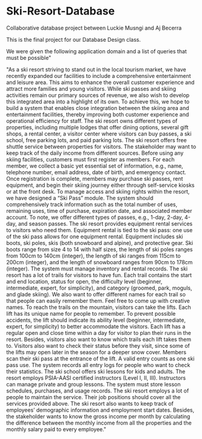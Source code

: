 # Ski-Resort-Database
Collaborative database project between Luckie Musngi and Aj Becerra

This is the final project for our Database Design class.

We were given the following application domain and a list of queries that must be possible"

"As a ski resort striving to stand out in the local tourism market, we have recently expanded our
facilities to include a comprehensive entertainment and leisure area. This aims to enhance the
overall customer experience and attract more families and young visitors. While ski passes and
skiing activities remain our primary sources of revenue, we also wish to develop this integrated
area into a highlight of its own. To achieve this, we hope to build a system that enables close
integration between the skiing area and entertainment facilities, thereby improving both customer
experience and operational efficiency for staff.
The ski resort owns different types of properties, including multiple lodges that offer dining options,
several gift shops, a rental center, a visitor center where visitors can buy passes, a ski school, free
parking lots, and paid parking lots. The ski resort offers free shuttle service between properties for
visitors. The stakeholder may want to keep track of the daily income from different sources.
Before using any skiing facilities, customers must first register as members. For each member,
we collect a basic yet essential set of information, e.g., name, telephone number, email address,
date of birth, and emergency contact. Once registration is complete, members may purchase ski
passes, rent equipment, and begin their skiing journey either through self-service kiosks or at the
front desk. To manage access and skiing rights within the resort, we have designed a “Ski Pass”
module. The system should comprehensively track information such as the total number of uses,
remaining uses, time of purchase, expiration date, and associated member account. To note, we
offer different types of passes, e.g., 1-day, 2-day, 4-day, and season passes.
The ski resort provides equipment rental services to visitors who need them. Equipment rental is
tied to the ski pass: one use of the ski pass allows for one equipment rental. Equipment includes
ski boots, ski poles, skis (both snowboard and alpine), and protective gear. Ski boots range from
size 4 to 14 with half sizes, the length of ski poles ranges from 100cm to 140cm (integer), the length
of ski ranges from 115cm to 200cm (integer), and the length of snowboard ranges from 90cm to
178cm (integer). The system must manage inventory and rental records.
The ski resort has a lot of trails for visitors to have fun. Each trail contains the start and end
location, status for open, the difficulty level (beginner, intermediate, expert, for simplicity), and
category (groomed, park, moguls, and glade skiing). We also want to offer different names for each
trail so that people can easily remember them. Feel free to come up with creative names.
To reach the trails on the mountain, visitors can take the lifts. Each lift has its unique name
for people to remember. To prevent possible accidents, the lift should indicate its ability level
(beginner, intermediate, expert, for simplicity) to better accommodate the visitors. Each lift has
a regular open and close time within a day for visitor to plan their runs in the resort. Besides,
visitors also want to know which trails each lift takes them to. Visitors also want to check their
status before they visit, since some of the lifts may open later in the season for a deeper snow
cover. Members scan their ski pass at the entrance of the lift. A valid entry counts as one ski pass
use. The system records all entry logs for people who want to check their statistics.
The ski school offers ski lessons for kids and adults. The resort employs PSIA-AASI certified
instructors (Level I, II, III). Instructors can manage private and group lessons. The system must
store lesson schedules, purchases, and usage records.
The ski resort employs a lot of people to maintain the service. Their job positions should cover
all the services provided above. The ski resort also wants to keep track of employees’ demographic
information and employment start dates. Besides, the stakeholder wants to know the gross income
per month by calculating the difference between the monthly income from all the properties and
the monthly salary paid to every employee."
